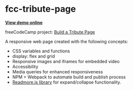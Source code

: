 # fcc-tribute-page
**[View demo online](http://alight-web-profile.s3-website-us-west-2.amazonaws.com/fcc-tribute-page/)**

freeCodeCamp project: [Build a Tribute Page](https://www.freecodecamp.org/learn/responsive-web-design/responsive-web-design-projects/build-a-tribute-page)

A responsive web page created with the following concepts:

* CSS variables and functions
* display: flex and grid
* Responsive images and iframes for embedded video
* Accessibility
* Media queries for enhanced responsiveness
* NPM + Webpack to automate build and publish process
* [Readmore.js library](https://github.com/jedfoster/Readmore.js) for expand/collapse functionality.